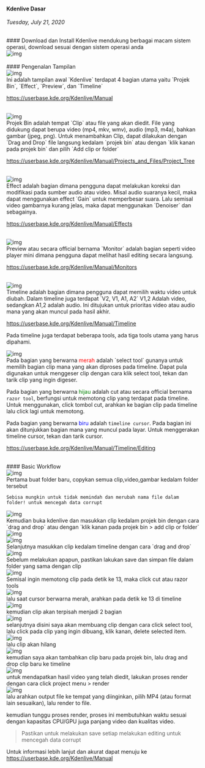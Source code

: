 #### Kdenlive Dasar
_Tuesday, July 21, 2020_

<br>
#### Download dan Install
Kdenlive mendukung berbagai macam sistem operasi, download sesuai dengan sistem operasi anda <https://kdenlive.org/en/download/>
<div class="row">
	<div class="col-sm-1"></div>
	<div class="col-sm-10">
		<div class="img-thumbnail">
			<img class="img-fluid" loading="lazy" src="./posts/2020-07-21-kdenlive-dasar/0.png" alt="img">
		</div>
	</div>
	<div class="col-sm-1"></div>
</div>

<br>
#### Pengenalan Tampilan

<div class="row">
	<div class="col-sm-1"></div>
	<div class="col-sm-10">
		<div class="img-thumbnail">
			<img class="img-fluid" loading="lazy" src="./posts/2020-07-21-kdenlive-dasar/1.png" alt="img">
		</div>
	</div>
	<div class="col-sm-1"></div>
</div>
Ini adalah tampilan awal `Kdenlive` terdapat 4 bagian utama yaitu `Projek Bin`, `Effect`, `Preview`, dan `Timeline`

<https://userbase.kde.org/Kdenlive/Manual>

<br>
<div class="row">
	<div class="col-sm-3"></div>
	<div class="col-sm-6">
		<div class="img-thumbnail">
			<img class="img-fluid" loading="lazy" src="./posts/2020-07-21-kdenlive-dasar/2.png" alt="img">
		</div>
	</div>
	<div class="col-sm-3"></div>
</div>
Projek Bin adalah tempat `Clip` atau file yang akan diedit. File yang didukung dapat berupa video (mp4, mkv, wmv), 
audio (mp3, m4a), bahkan gambar (jpeg, png). Untuk menambahkan Clip, dapat dilakukan dengan `Drag and Drop` file 
langsung kedalam `projek bin` atau dengan `klik kanan pada projek bin` dan pilih `Add clip or folder`

<https://userbase.kde.org/Kdenlive/Manual/Projects_and_Files/Project_Tree>

<br>
<div class="row">
	<div class="col-sm-2"></div>
	<div class="col-sm-8">
		<div class="img-thumbnail">
			<img class="img-fluid" loading="lazy" src="./posts/2020-07-21-kdenlive-dasar/3.png" alt="img">
		</div>
	</div>
	<div class="col-sm-2"></div>
</div>
Effect adalah bagian dimana pengguna dapat melakukan koreksi dan modifikasi pada sumber audio atau video. Misal 
audio suaranya kecil, maka dapat menggunakan effect `Gain` untuk memperbesar suara. Lalu semisal video gambarnya 
kurang jelas, maka dapat menggunakan `Denoiser` dan sebagainya.

<https://userbase.kde.org/Kdenlive/Manual/Effects>

<br>
<div class="row">
	<div class="col-sm-1"></div>
	<div class="col-sm-10">
		<div class="img-thumbnail">
			<img class="img-fluid" loading="lazy" src="./posts/2020-07-21-kdenlive-dasar/4.png" alt="img">
		</div>
	</div>
	<div class="col-sm-1"></div>
</div>
Preview atau secara official bernama `Monitor` adalah bagian seperti video player mini dimana pengguna dapat 
melihat hasil editing secara langsung.

<https://userbase.kde.org/Kdenlive/Manual/Monitors>

<br>
<div class="row">
	<div class="col-sm-2"></div>
	<div class="col-sm-8">
		<div class="img-thumbnail">
			<img class="img-fluid" loading="lazy" src="./posts/2020-07-21-kdenlive-dasar/5.png" alt="img">
		</div>
	</div>
	<div class="col-sm-2"></div>
</div>
Timeline adalah bagian dimana pengguna dapat memilih waktu video untuk diubah. Dalam timeline juga terdapat 
`V2, V1, A1, A2` V1,2 Adalah video, sedangkan A1,2 adalah audio. Ini ditujukan untuk prioritas video atau 
audio mana yang akan muncul pada hasil akhir. 

<https://userbase.kde.org/Kdenlive/Manual/Timeline>

Pada timeline juga terdapat beberapa tools, ada tiga tools utama 
yang harus dipahami.
<div class="row">
	<div class="col-sm-3"></div>
	<div class="col-sm-6">
		<div class="img-thumbnail">
			<img class="img-fluid" loading="lazy" src="./posts/2020-07-21-kdenlive-dasar/5-1.png" alt="img">
		</div>
	</div>
	<div class="col-sm-3"></div>
</div>
Pada bagian yang berwarna <span style="color:red">merah</span> adalah `select tool` gunanya untuk memilih bagian clip mana yang akan diproses pada timeline. Dapat pula digunakan untuk menggeser clip dengan cara klik select tool, tekan dan tarik clip yang ingin digeser.

Pada bagian yang berwarna <span style="color:green">hijau</span> adalah cut atau secara official bernama `razor tool`, berfungsi untuk memotong clip yang terdapat pada timeline. Untuk menggunakan, click tombol cut, arahkan ke bagian clip pada timeline lalu click lagi untuk memotong.

Pada bagian yang berwarna <span style="color:blue">biru</span> adalah `timeline cursor`. Pada bagian ini akan ditunjukkan bagian mana yang muncul pada layar. Untuk menggerakan timeline cursor, tekan dan tarik cursor.

<https://userbase.kde.org/Kdenlive/Manual/Timeline/Editing>

<br>
#### Basic Workflow
<div class="row">
	<div class="col-sm-3"></div>
	<div class="col-sm-6">
		<div class="img-thumbnail">
			<img class="img-fluid" loading="lazy" src="./posts/2020-07-21-kdenlive-dasar/6.png" alt="img">
		</div>
	</div>
	<div class="col-sm-3"></div>
</div>
Pertama buat folder baru, copykan semua clip,video,gambar kedalam folder tersebut

`Sebisa mungkin untuk tidak memindah dan merubah nama file dalam folder! untuk mencegah data corrupt`

<div class="row">
	<div class="col-sm-3"></div>
	<div class="col-sm-6">
		<div class="img-thumbnail">
			<img class="img-fluid" loading="lazy" src="./posts/2020-07-21-kdenlive-dasar/7.png" alt="img">
		</div>
	</div>
	<div class="col-sm-3"></div>
</div>
Kemudian buka kdenlive dan masukkan clip kedalam projek bin dengan cara `drag and drop` 
atau dengan `klik kanan pada projek bin > add clip or folder`

<div class="row">
	<div class="col-sm-1"></div>
	<div class="col-sm-10">
		<div class="img-thumbnail">
			<img class="img-fluid" loading="lazy" src="./posts/2020-07-21-kdenlive-dasar/8.png" alt="img">
		</div>
	</div>
	<div class="col-sm-1"></div>
</div>
<div class="row">
	<div class="col-sm-1"></div>
	<div class="col-sm-10">
		<div class="img-thumbnail">
			<img class="img-fluid" loading="lazy" src="./posts/2020-07-21-kdenlive-dasar/9.png" alt="img">
		</div>
	</div>
	<div class="col-sm-1"></div>
</div>
Selanjutnya masukkan clip kedalam timeline dengan cara `drag and drop`

<div class="row">
	<div class="col-sm-3"></div>
	<div class="col-sm-6">
		<div class="img-thumbnail">
			<img class="img-fluid" loading="lazy" src="./posts/2020-07-21-kdenlive-dasar/10.png" alt="img">
		</div>
	</div>
	<div class="col-sm-3"></div>
</div>
Sebelum melakukan apapun, pastikan lakukan save dan simpan file dalam folder yang sama dengan clip

<div class="row">
	<div class="col-sm-3"></div>
	<div class="col-sm-6">
		<div class="img-thumbnail">
			<img class="img-fluid" loading="lazy" src="./posts/2020-07-21-kdenlive-dasar/11.png" alt="img">
		</div>
	</div>
	<div class="col-sm-3"></div>
</div>
Semisal ingin memotong clip pada detik ke 13, maka click cut atau razor tools


<div class="row">
	<div class="col-sm-2"></div>
	<div class="col-sm-8">
		<div class="img-thumbnail">
			<img class="img-fluid" loading="lazy" src="./posts/2020-07-21-kdenlive-dasar/12.png" alt="img">
		</div>
	</div>
	<div class="col-sm-2"></div>
</div>
lalu saat cursor berwarna merah, arahkan pada detik ke 13 di timeline


<div class="row">
	<div class="col-sm-2"></div>
	<div class="col-sm-8">
		<div class="img-thumbnail">
			<img class="img-fluid" loading="lazy" src="./posts/2020-07-21-kdenlive-dasar/13.png" alt="img">
		</div>
	</div>
	<div class="col-sm-2"></div>
</div>
kemudian clip akan terpisah menjadi 2 bagian


<div class="row">
	<div class="col-sm-2"></div>
	<div class="col-sm-8">
		<div class="img-thumbnail">
			<img class="img-fluid" loading="lazy" src="./posts/2020-07-21-kdenlive-dasar/14.png" alt="img">
		</div>
	</div>
	<div class="col-sm-2"></div>
</div>
selanjutnya disini saya akan membuang clip dengan cara click select tool, lalu click pada clip yang ingin dibuang, klik kanan, delete selected item.


<div class="row">
	<div class="col-sm-2"></div>
	<div class="col-sm-8">
		<div class="img-thumbnail">
			<img class="img-fluid" loading="lazy" src="./posts/2020-07-21-kdenlive-dasar/15.png" alt="img">
		</div>
	</div>
	<div class="col-sm-2"></div>
</div>
lalu clip akan hilang


<div class="row">
	<div class="col-sm-1"></div>
	<div class="col-sm-10">
		<div class="img-thumbnail">
			<img class="img-fluid" loading="lazy" src="./posts/2020-07-21-kdenlive-dasar/16.png" alt="img">
		</div>
	</div>
	<div class="col-sm-1"></div>
</div>
kemudian saya akan tambahkan clip baru pada projek bin, lalu drag and drop clip baru ke timeline


<div class="row">
	<div class="col-sm-3"></div>
	<div class="col-sm-6">
		<div class="img-thumbnail">
			<img class="img-fluid" loading="lazy" src="./posts/2020-07-21-kdenlive-dasar/17.png" alt="img">
		</div>
	</div>
	<div class="col-sm-3"></div>
</div>
untuk mendapatkan hasil video yang telah diedit, lakukan proses render dengan cara click project menu > render


<div class="row">
	<div class="col-sm-3"></div>
	<div class="col-sm-6">
		<div class="img-thumbnail">
			<img class="img-fluid" loading="lazy" src="./posts/2020-07-21-kdenlive-dasar/18.png" alt="img">
		</div>
	</div>
	<div class="col-sm-3"></div>
</div>
lalu arahkan output file ke tempat yang diinginkan, pilih MP4 (atau format lain sesuaikan), lalu render to file.

kemudian tunggu proses render, proses ini membutuhkan waktu sesuai dengan kapasitas CPU/GPU juga panjang video dan kualitas video.

> Pastikan untuk melakukan save setiap melakukan editing untuk mencegah data corrupt


Untuk informasi lebih lanjut dan akurat dapat menuju ke <https://userbase.kde.org/Kdenlive/Manual>
